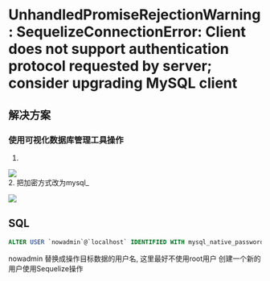 # UnhandledPromiseRejectionWarning: SequelizeConnectionError: Client does not support authentication protocol requested by server; consider upgrading MySQL client

## 解决方案
### 使用可视化数据库管理工具操作
1.
![](https://img2018.cnblogs.com/blog/1504886/201909/1504886-20190903203912268-441787618.png)
<br>
2. 把加密方式改为mysql_

![](https://img2018.cnblogs.com/blog/1504886/201909/1504886-20190903204014333-987846066.png)

## SQL
```sql
ALTER USER `nowadmin`@`localhost` IDENTIFIED WITH mysql_native_password;
```
nowadmin  替换成操作目标数据的用户名,
这里最好不使用root用户 创建一个新的用户使用Sequelize操作